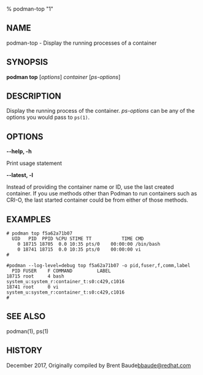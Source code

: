 % podman-top "1"

## NAME
podman\-top - Display the running processes of a container

## SYNOPSIS
**podman top** [*options*] *container* [*ps-options*]

## DESCRIPTION
Display the running process of the container. *ps-options* can be any of the options you would pass to `ps(1)`.

## OPTIONS

**--help, -h**

  Print usage statement

**--latest, -l**

Instead of providing the container name or ID, use the last created container. If you use methods other than Podman
to run containers such as CRI-O, the last started container could be from either of those methods.

## EXAMPLES

```
# podman top f5a62a71b07
  UID   PID  PPID %CPU STIME TT           TIME CMD
    0 18715 18705  0.0 10:35 pts/0    00:00:00 /bin/bash
    0 18741 18715  0.0 10:35 pts/0    00:00:00 vi
#
```

```
#podman --log-level=debug top f5a62a71b07 -o pid,fuser,f,comm,label
  PID FUSER    F COMMAND         LABEL
18715 root     4 bash            system_u:system_r:container_t:s0:c429,c1016
18741 root     0 vi              system_u:system_r:container_t:s0:c429,c1016
#
```
## SEE ALSO
podman(1), ps(1)

## HISTORY
December 2017, Originally compiled by Brent Baude<bbaude@redhat.com>
